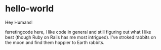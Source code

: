 # hello-world

Hey Humans!

ferretingcode here, I like code in general and still figuring out what I like best (though Ruby on Rails has me most intrigued).
I've stroked rabbits on the moon and find them hoppier to Earth rabbits.
